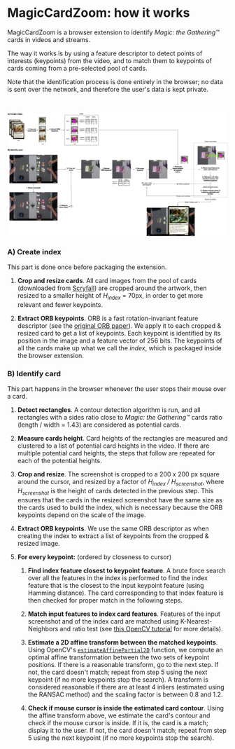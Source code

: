 
# MagicCardZoom: how it works

MagicCardZoom is a browser extension to identify _Magic: the Gathering™_ cards in videos and streams.

The way it works is by using a feature descriptor to detect points of interests (keypoints) from the video, and to match them to keypoints of cards coming from a pre-selected pool of cards.

Note that the identification process is done entirely in the browser; no data is sent over the network, and therefore the user's data is kept private.

<br/>

![](How_it_works.png)

### A) Create index

This part is done once before packaging the extension.

1. **Crop and resize cards**. All card images from the pool of cards (downloaded from [Scryfall](https://scryfall.com/)) are cropped around the artwork, then resized to a smaller height of *H<sub>index</sub>* = 70px, in order to get more relevant and fewer keypoints.

2. **Extract ORB keypoints**. ORB is a fast rotation-invariant feature descriptor (see the [original ORB paper](http://www.willowgarage.com/sites/default/files/orb_final.pdf)). We apply it to each cropped & resized card to get a list of keypoints. Each keypoint is identified by its position in the image and a feature vector of 256 bits. The keypoints of all the cards make up what we call the *index*, which is packaged inside the browser extension.

### B) Identify card

This part happens in the browser whenever the user stops their mouse over a card.

1. **Detect rectangles**. A contour detection algorithm is run, and all rectangles with a sides ratio close to _Magic: the Gathering™_ cards ratio (length / width = 1.43) are considered as potential cards.

2. **Measure cards height**. Card heights of the rectangles are measured and clustered to a list of potential card heights in the video. If there are multiple potential card heights, the steps that follow are repeated for each of the potential heights.

3. **Crop and resize**. The screenshot is cropped to a 200 x 200 px square around the cursor, and resized by a factor of *H<sub>index</sub>&nbsp;/&nbsp;H<sub>screenshot</sub>*, where *H<sub>screenshot</sub>* is the height of cards detected in the previous step. This ensures that the cards in the resized screenshot have the same size as the cards used to build the index, which is necessary because the ORB keypoints depend on the scale of the image.

4. **Extract ORB keypoints**. We use the same ORB descriptor as when creating the index to extract a list of keypoints from the cropped & resized image. 

5. **For every keypoint:** (ordered by closeness to cursor)

    1. **Find index feature closest to keypoint feature**. A brute force search over all the features in the index is performed to find the index feature that is the closest to the input keypoint feature (using Hamming distance). The card corresponding to that index feature is then checked for proper match in the following steps.

    2. **Match input features to index card features**. Features of the input screenshot and of the index card are matched using K-Nearest-Neighbors and ratio test (see [this OpenCV tutorial](https://docs.opencv.org/trunk/dc/dc3/tutorial_py_matcher.html) for more details).

    3. **Estimate a 2D affine transform between the matched keypoints**. Using OpenCV's [`estimateAffinePartial2D`](https://docs.opencv.org/3.4/d9/d0c/group__calib3d.html#gad767faff73e9cbd8b9d92b955b50062d) function, we compute an optimal affine transformation between the two sets of keypoint positions. If there is a reasonable transform, go to the next step. If not, the card doesn't match; repeat from step 5 using the next keypoint (if no more keypoints stop the search). A transform is considered reasonable if there are at least 4 inliers (estimated using the RANSAC method) and the scaling factor is between 0.8 and 1.2.

    4. **Check if mouse cursor is inside the estimated card contour**. Using the affine transform above, we estimate the card's contour and check if the mouse cursor is inside. If it is, the card is a match; display it to the user. If not, the card doesn't match; repeat from step 5 using the next keypoint (if no more keypoints stop the search).

